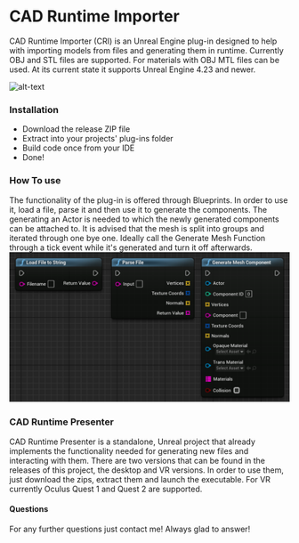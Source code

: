 

# CAD Runtime Importer

CAD Runtime Importer (CRI) is an Unreal Engine plug-in designed to help with importing models from files and generating them in runtime. Currently OBJ and STL files are supported. For materials with OBJ MTL files can be used. At its current state it supports Unreal Engine 4.23 and newer.

![alt-text](Game/Art/GeneratingGif.gif)

### Installation

* Download the release ZIP file
* Extract into your projects' plug-ins folder
* Build code once from your IDE
* Done!

### How To use

The functionality of the plug-in is offered through Blueprints. In order to use it, load a file, parse it and then use it to generate the components. The generating an Actor is needed to which the newly generated components can be attached to. It is advised that the mesh is split into groups and iterated through one bye one. Ideally call the Generate Mesh Function through a tick event while it's generated and turn it off afterwards. 
![alt text](Game/Art/BaseBlocks.png)

### CAD Runtime Presenter

CAD Runtime Presenter is a standalone, Unreal project that already implements the functionality needed for generating new files and interacting with them. There are two versions that can be found in the releases of this project, the desktop and VR versions. In order to use them, just download the zips, extract them and launch the executable. For VR currently Oculus Quest 1 and Quest 2 are supported.

#### Questions

For any further questions just contact me! Always glad to answer!